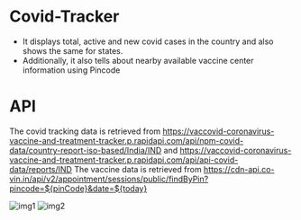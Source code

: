 # Covid-Tracker
* It displays total, active and new covid cases in the country and also shows the same for states.
* Additionally, it also tells about nearby available vaccine center information using Pincode


# API
The covid tracking data is retrieved from https://vaccovid-coronavirus-vaccine-and-treatment-tracker.p.rapidapi.com/api/npm-covid-data/country-report-iso-based/India/IND and https://vaccovid-coronavirus-vaccine-and-treatment-tracker.p.rapidapi.com/api/api-covid-data/reports/IND
The vaccine data is retrieved from https://cdn-api.co-vin.in/api/v2/appointment/sessions/public/findByPin?pincode=${pinCode}&date=${today}

![img1](https://user-images.githubusercontent.com/105921324/169527364-b170bcea-ca57-413d-92ee-6793dd817c0c.jpg)
![img2](https://user-images.githubusercontent.com/105921324/169527388-b5701b4b-96ea-4702-bbd8-5f68ed9524fc.jpg)

